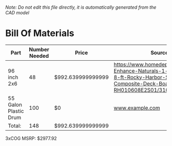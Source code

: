 ###### Note: Do not edit this file directly, it is automatically generated from the CAD model 
# Bill Of Materials 
 |Part|Number Needed|Price|Source| 
 |----|----------|-----|-----|
|96 inch 2x6|48|$992.639999999999|https://www.homedepot.com/p/Trex-Enhance-Naturals-1-in-x-6-in-x-8-ft-Rocky-Harbor-Square-Edge-Composite-Deck-Board-RH010608E2S01/310567552|
|55 Galon Plastic Drum|100|$0|www.example.com|
|Total: |148|$992.639999999999| |

 3xCOG MSRP: $2977.92